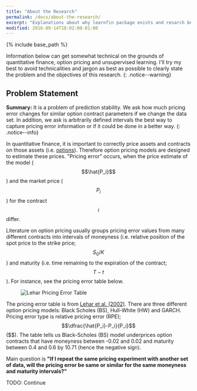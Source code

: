 ```yaml
---
title: "About the Research"
permalink: /docs/about-the-research/
excerpt: "Explanations about why learnfin package exists and resarch behind it."
modified: 2016-09-14T18:02:00-01:00
---
```


{% include base_path %}

Information below can get somewhat technical on the grounds of quantitative finance, option pricing and unsupervised learning. I'll try my best to avoid technicalities and jargon as best as possible to clearly state the problem and the objectives of this research.
{: .notice--warning}

## Problem Statement

**Summary:** It is a problem of prediction stability. We ask how much pricing error changes for similar option contract parameters if we change the data set. In addition, we ask is arbitrarily defined intervals the best way to capture pricing error information or if it could be done in a better way.
{: .notice--info}

In quantitative finance, it is important to correctly price assets and contracts on those assets (i.e. [options](#)). Therefore option pricing models are designed to estimate these prices. "Pricing error" occurs, when the price estimate of the model ($$\hat{P_i}$$) and the market price ($$P_i$$) for the contract $$i$$ differ.

Literature on option pricing usually groups pricing error values from many different contracts into intervals of moneyness (i.e. relative position of the spot price to the strike price; $$S_0/K$$) and maturity (i.e. time remaining to the expiration of the contract; $$T-t$$). For instance, see the pricing error table below.

<figure>
  <img src="{{ base_path }}/images/lehar-example.png" alt="Lehar Pricing Error Table">
</figure>

The pricing error table is from [Lehar et al. (2002)](http://www.sciencedirect.com/science/article/pii/S0378426601002254). There are three different option pricing models: Black Scholes (BS), Hull-White (HW) and GARCH. Pricing error type is relative pricing error (RPE); $$\dfrac{\hat{P_i}-P_i}{P_i}$$ ($$). The table tells us Black-Scholes (BS) model underprices option contracts that have moneyness between -0.02 and 0.02 and maturity between 0.4 and 0.6 by 10.71 (hence the negative sign).

Main question is **"If I repeat the same pricing experiment with another set of data, will the pricing error be same or similar for the same moneyness and maturity intervals?"**

TODO: Continue
